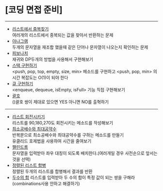 # **\[코딩 면접 준비\]**
---
- [리스트에서 중복찾기](https://github.com/JuyeolRyu/tech-interview/blob/main/code-interview/code/%EB%A6%AC%EC%8A%A4%ED%8A%B8%20%EC%A4%91%EB%B3%B5%20%EC%B0%BE%EA%B8%B0.py)  
  여러개의 리스트에서 중복되는 값을 찾아서 반환하는 문제
- [아나그램](https://github.com/JuyeolRyu/tech-interview/blob/main/code-interview/code/%EC%95%84%EB%82%98%EA%B7%B8%EB%9E%A8.py)  
  두개의 문자열을 재조합 했을때 같은 단어나 문자열이 나오는지 확인하는 문제
- [피보나치](https://github.com/JuyeolRyu/tech-interview/blob/main/code-interview/code/%ED%94%BC%EB%B3%B4%EB%82%98%EC%B9%98.py)  
   재귀와 DP두개의 방법을 사용해서 구현해보기
- [스택 구현하기](https://github.com/JuyeolRyu/tech-interview/blob/main/code-interview/code/%EC%8A%A4%ED%83%9D%20%EA%B5%AC%ED%98%84%ED%95%98%EA%B8%B0.py)  
   <push, pop, top, empty, size, min> 메소드를 구현하고 <push, pop, min> 의 시간 복잡도는 O(1)이 되야 한다
- [큐 구현하기](https://github.com/JuyeolRyu/tech-interview/blob/main/code-interview/code/%ED%81%90%20%EA%B5%AC%ED%98%84%ED%95%98%EA%B8%B0.py)  
   <enqueue, dequeue, isEmpty, isFull> 기능 직접 구현해보기
- [괄호](https://github.com/JuyeolRyu/tech-interview/blob/main/code-interview/code/%EA%B4%84%ED%98%B8.py)  
   ()괄호 쌍이 제대로 있으면 YES 아니면 NO를 출혁하기
---
- [리스트 회전시키기](https://github.com/JuyeolRyu/tech-interview/blob/main/code-interview/code/%EB%A6%AC%EC%8A%A4%ED%8A%B8%20%ED%9A%8C%EC%A0%84.py)  
   리스트를 90,180,270도 회전시키는 메소드를 작성해보기
- [최소공배수와 최대공약수](https://github.com/JuyeolRyu/tech-interview/tree/main/code-interview/code)  
   반복문으로 최소공배수와 최대공약수를 구하는 메소드를 만들기  
   유클리드 호제법을 사용하여 시간을 줄여보기
- [팰린드롬](https://github.com/JuyeolRyu/tech-interview/blob/main/code-interview/code/%ED%8C%B0%EB%A6%B0%EB%93%9C%EB%A1%AC.py)  
   문자열을 입력받아 좌우 대칭이 되도록 배치한다.(여러개일 경우 사전순으로 앞서는 것을 선택)
- [정렬된 리스트 합병](https://github.com/JuyeolRyu/tech-interview/blob/main/code-interview/code/%EC%A0%95%EB%A0%AC%EB%90%9C%20%EB%A6%AC%EC%8A%A4%ED%8A%B8%20%ED%95%A9%EB%B3%91.py)  
   정렬된 두개의 리스트를 합병해서 결과를 반환
- [두수의 합](https://github.com/JuyeolRyu/tech-interview/blob/main/code-interview/code/%EB%91%90%EC%88%98%EC%9D%98%20%ED%95%A9.py)
   리스트를 입력받아 두 수의 합이 특정 값이 되는 쌍을 구해라(combinations사용 안하고 해결하기)
